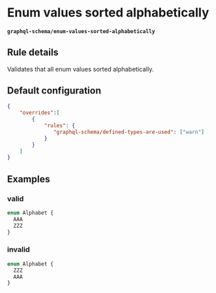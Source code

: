 # Enum values sorted alphabetically
#### `graphql-schema/enum-values-sorted-alphabetically`

## Rule details

Validates that all enum values sorted alphabetically.

## Default configuration

```json
{
    "overrides":[
        {
            "rules": {
               "graphql-schema/defined-types-are-used": ["warn"]
            }
        }
    ]
}
```

## Examples

### valid
```graphql
enum Alphabet {
  AAA
  ZZZ
}
```

### invalid
```graphql
enum Alphabet {
  ZZZ
  AAA
}
```

